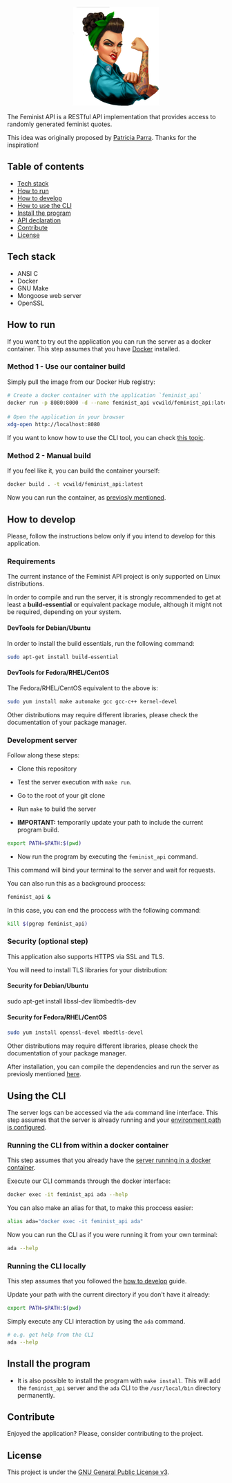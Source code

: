 <div>
  <p align="center">
    <img src=".github/static/img/rosie.png" width="200px">
  </p>
</div>

The Feminist API is a RESTful API implementation that provides access to randomly generated feminist quotes.

This idea was originally proposed by [Patricia Parra](https://twitter.com/pachicodes). Thanks for the inspiration!

## Table of contents

- [Tech stack](#tech-stack)
- [How to run](#how-to-run)
- [How to develop](#development-builds)
- [How to use the CLI](#using-the-cli)
- [Install the program](#install-the-program)
- [API declaration](docs/api.md)
- [Contribute](#contribute)
- [License](#LICENSE)

## Tech stack

- ANSI C
- Docker
- GNU Make
- Mongoose web server
- OpenSSL

## How to run

If you want to try out the application you can run the server as a docker container. This step assumes that you have [Docker](https://docs.docker.com/engine/install/) installed.

### Method 1 - Use our container build

 Simply pull the image from our Docker Hub registry:

```sh
# Create a docker container with the application `feminist_api`
docker run -p 8080:8000 -d --name feminist_api vcwild/feminist_api:latest

# Open the application in your browser
xdg-open http://localhost:8080
```

If you want to know how to use the CLI tool, you can check [this topic](#using-the-cli).

### Method 2 - Manual build

If you feel like it, you can build the container yourself:

```sh
docker build . -t vcwild/feminist_api:latest
```

Now you can run the container, as [previosly mentioned](#method-1---use-our-container-build).

## How to develop

Please, follow the instructions below only if you intend to develop for this application.

### Requirements

The current instance of the Feminist API project is only supported on Linux distributions.

In order to compile and run the server, it is strongly recommended to get at least a **build-essential** or equivalent package module, although it might not be required, depending on your system.

#### DevTools for Debian/Ubuntu

In order to install the build essentials, run the following command:

```sh
sudo apt-get install build-essential
```

#### DevTools for Fedora/RHEL/CentOS

The Fedora/RHEL/CentOS equivalent to the above is:

```sh
sudo yum install make automake gcc gcc-c++ kernel-devel
```

Other distributions may require different libraries, please check the documentation of your package manager.

### Development server

Follow along these steps:

- Clone this repository

- Test the server execution with `make run`.

- Go to the root of your git clone

- Run `make` to build the server

- **IMPORTANT:** temporarily update your path to include the current program build.

```sh
export PATH=$PATH:$(pwd)
```

- Now run the program by executing the `feminist_api` command.

This command will bind your terminal to the server and wait for requests.

You can also run this as a background proccess:

```sh
feminist_api &
```

In this case, you can end the proccess with the following command:

```sh
kill $(pgrep feminist_api)
```

### Security (optional step)

This application also supports HTTPS via SSL and TLS.

You will need to install TLS libraries for your distribution:

#### Security for Debian/Ubuntu

sudo apt-get install libssl-dev libmbedtls-dev

#### Security for Fedora/RHEL/CentOS

```sh
sudo yum install openssl-devel mbedtls-devel
```

Other distributions may require different libraries, please check the documentation of your package manager.

After installation, you can compile the dependencies and run the server as previosly mentioned [here](#development-server).

## Using the CLI

The server logs can be accessed via the `ada` command line interface. This step assumes that the server is already running and your [environment path is configured](#development-server).

### Running the CLI from within a docker container

This step assumes that you already have the [server running in a docker container](#how-to-run).

Execute our CLI commands through the docker interface:

```sh
docker exec -it feminist_api ada --help
```

You can also make an alias for that, to make this proccess easier:

```sh
alias ada="docker exec -it feminist_api ada"
```

Now you can run the CLI as if you were running it from your own terminal:

```sh
ada --help
```

### Running the CLI locally

This step assumes that you followed the [how to develop](#how-to-develop) guide.

Update your path with the current directory if you don't have it already:

```sh
export PATH=$PATH:$(pwd)
```

Simply execute any CLI interaction by using the `ada` command.

```sh
# e.g. get help from the CLI
ada --help
```

## Install the program

- It is also possible to install the program with `make install`. This will add the `feminist_api` server and the `ada` CLI to the `/usr/local/bin` directory permanently.

## Contribute

Enjoyed the application? Please, consider contributing to the project.

## License

This project is under the [GNU General Public License v3](LICENSE).
